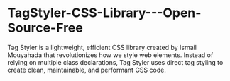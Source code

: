 # TagStyler-CSS-Library---Open-Source-Free
Tag Styler is a lightweight, efficient CSS library created by Ismail Mouyahada that revolutionizes how we style web elements. Instead of relying on multiple class declarations, Tag Styler uses direct tag styling to create clean, maintainable, and performant CSS code.
